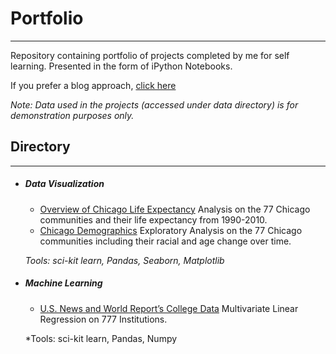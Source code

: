 # Portfolio
***
Repository containing portfolio of projects completed by me for self learning. Presented in the form of iPython Notebooks.

If you prefer a blog approach, [click here](https://jcreyes2.github.io/jcreyes2.gitbhub.io/)

*Note: Data used in the projects (accessed under data directory) is for demonstration purposes only.*

## Directory
***
* #####  Data Visualization
    * [Overview of Chicago Life Expectancy](https://github.com/jcreyes2/portfolio/tree/master/chicago_life_expectancy) Analysis on the 77 Chicago communities
    and their life expectancy from 1990-2010.
    * [Chicago Demographics](https://github.com/jcreyes2/portfolio/tree/master/chicago_census) Exploratory Analysis on the 77 Chicago communities including their
    racial and age change over time.

  *Tools: sci-kit learn, Pandas, Seaborn, Matplotlib*   
  
* ##### Machine Learning
    * [U.S. News and World Report’s College Data](https://www.kaggle.com/juanreyes1738/linear-regression) Multivariate Linear Regression on 777 Institutions.

  *Tools: sci-kit learn, Pandas, Numpy